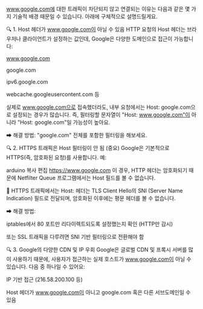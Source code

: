 www.google.com에 대한 트래픽이 차단되지 않고 연결되는 이유는 다음과 같은 몇 가지 기술적 배경 때문일 수 있습니다. 아래에 구체적으로 설명드릴게요.

🔍 1. Host 헤더가 www.google.com이 아닐 수 있음
HTTP 요청의 Host 헤더는 브라우저나 클라이언트가 설정하는 값인데, Google은 다양한 도메인으로 접근이 가능합니다:

www.google.com

google.com

ipv6.google.com

webcache.googleusercontent.com 등

실제로 www.google.com으로 접속했더라도, 내부 요청에서는 Host: google.com으로 설정되는 경우가 많습니다. 즉, 필터링할 문자열이 "Host: www.google.com"이 아니라 "Host: google.com"일 가능성이 높아요.

➡ 해결 방법: "google.com" 전체를 포함한 필터링을 해보세요.

🔍 2. HTTPS 트래픽은 Host 필터링이 안 됨 (중요)
Google은 기본적으로 HTTPS(즉, 암호화된 요청)를 사용합니다. 예:

arduino
복사
편집
https://www.google.com
이 경우, HTTP 헤더는 암호화되기 때문에 Netfilter Queue 프로그램에서는 Host 필드를 볼 수 없습니다.

🔐 HTTPS 트래픽에서는 Host: 헤더는 TLS Client Hello의 SNI (Server Name Indication) 필드로 전달되며, 암호화된 이후에는 평문 헤더를 볼 수 없습니다.

➡ 해결 방법:

iptables에서 80 포트만 리다이렉트되도록 설정했는지 확인 (HTTP만 감시)

또는 SSL 트래픽을 다루려면 SNI 기반 필터링으로 전환해야 함

🔍 3. Google의 다양한 CDN 및 IP 우회
Google은 글로벌 CDN 및 프록시 서버를 많이 사용하기 때문에, 사용자가 접근하는 실제 호스트가 www.google.com이 아닐 수 있습니다. 다음 중 하나일 수 있어요:

IP 기반 접근 (216.58.200.100 등)

Host 헤더가 www.google.com이 아니고 google.com 혹은 다른 서브도메인일 수 있음
